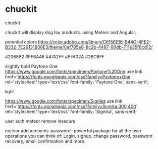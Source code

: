 # chuckit
chuckit 

chuckit will display dog toy products. using Meteor and Angular.

potential colors 
https://color.adobe.com/library/C6156E16-B44C-4FE2-B332-7E26131B06E3/theme/0ef785e8-8c2b-4487-80db-711e35f8cd12/

#2068B2
#FF8A46
#47A2FF
#FFA02A
#2BCBFF

slightly bold 
Paytone One 
https://www.google.com/fonts/specimen/Paytone%20One
use link href='https://fonts.googleapis.com/css?family=Paytone+One' rel='stylesheet' type='text/css'
font-family: 'Paytone One', sans-serif;

light

https://www.google.com/fonts/specimen/Signika
use link href='https://fonts.googleapis.com/css?family=Signika:300,400' rel='stylesheet' type='text/css'
font-family: 'Signika', sans-serif;

user auth
meteor remove insecure

meteor add accounts-password -powerful package for all the user operations you can think of: Login, signup, change password, password recovery, email confirmation and more.
